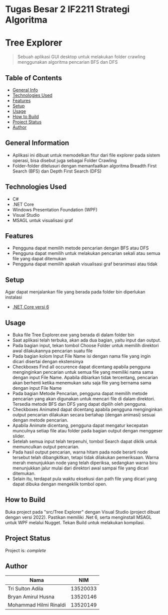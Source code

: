 # Tugas Besar 2 IF2211 Strategi Algoritma
# Tree Explorer
> Sebuah aplikasi GUI desktop untuk melakukan folder crawling menggunakan algoritma pencarian BFS dan DFS

## Table of Contents
* [General Info](#general-information)
* [Technologies Used](#technologies-used)
* [Features](#features)
* [Setup](#setup)
* [Usage](#usage)
* [How to Build](#how-to-build)
* [Project Status](#project-status)
* [Author](#author)
<!-- * [License](#license) -->


## General Information
- Aplikasi ini dibuat untuk memodelkan fitur dari file explorer pada sistem operasi, bisa disebut juga sebagai Folder Crawling
- Folder-folder ditelusuri dengan memanfaatkan algoritma Breadth First Search (BFS) dan Depth First Search (DFS)


## Technologies Used
- C#
- .NET Core
- Windows Presentation Foundation (WPF)
- Visual Studio
- MSAGL untuk visualisasi graf

## Features

- Pengguna dapat memilih metode pencarian dengan BFS atau DFS
- Pengguna dapat memilih untuk melakukan pencarian sekali atau semua file yang dapat ditemukan
- Pengguna dapat memilih apakah visualisasi graf beranimasi atau tidak


## Setup
Agar dapat menjalankan file yang berada pada folder bin diperlukan instalasi
- [.NET Core versi 6](https://dotnet.microsoft.com/en-us/download)

## Usage

- Buka file Tree Explorer.exe yang berada di dalam folder bin
- Saat aplikasi telah terbuka, akan ada dua bagian, yaitu input dan output.
- Pada bagian input, tekan tombol Choose Folder untuk memilih direktori awal dilakukannya pencarian suatu file
- Pada bagian kolom Input File Name isi dengan nama file yang ingin dicari disertai dengan ekstensinya
- Checkboxes Find all occurence dapat dicentang apabila pengguna menginginkan pencarian untuk semua file yang memiliki nama sama dengan input File Name. Apabila dibiarkan tidak tercentang, pencarian akan berhenti ketika menemukan satu saja file yang bernama sama dengan input File Name
- Pada bagian Metode Pencarian, pengguna dapat memilih metode pencarian yang akan digunakan untuk mencari file di dalam direktori. Tersedia metode BFS dan DFS yang dapat dipilih oleh pengguna.
- Checkboxes Animated dapat dicentang apabila pengguna menginginkan output pencarian dilakukan secara bertahap (dengan animasi) sesuai dengan metode pencarian.
- Apabila Animate dicentang, pengguna dapat mengatur kecepatan munculnya setiap file atau folder pada bagian output dengan menggeser slider.
- Setelah semua input telah terpenuhi, tombol Search dapat diklik untuk memunculkan output pencarian.
- Pada hasil output pencarian, warna hitam pada node berarti node tersebut telah dibangkitkan, tetapi tidak dilakukan pemeriksaan. Warna merah menunjukkan node yang telah diperiksa, sedangkan warna biru menunjukkan jalur mulai dari direktori awal sampai file yang dicari ditemukan.
- Selain itu, terdapat pula waktu eksekusi dan path file yang dicari yang dapat dibuka dengan mengeklik tombol open.


## How to Build
Buka project pada "src/Tree Explorer" dengan Visual Studio (project dibuat dengan versi 2022). Pastikan memiliki .Net 6, serta menginstall MSAGL untuk WPF melalui Nugget. Tekan Build untuk melakukan kompilasi.

## Project Status
Project is: _complete_

## Author
| Nama                        | NIM      |
| --------------------------- | -------- |
| Tri Sulton Adila            | 13520033 |
| Bryan Amirul Husna          | 13520146 |
| Mohammad Hilmi Rinaldi      | 13520149 |